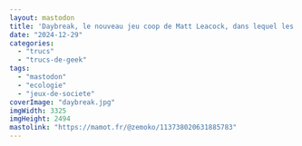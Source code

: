 ```yaml
---
layout: mastodon
title: 'Daybreak, le nouveau jeu coop de Matt Leacock, dans lequel les joueurs luttent contre le réchauffement climatique <span arie-hidden=true>🔥🌎 #J2S #MastoJeux</span>'
date: "2024-12-29"
categories: 
  - "trucs"
  - "trucs-de-geek"
tags: 
  - "mastodon"
  - "ecologie"
  - "jeux-de-societe"
coverImage: "daybreak.jpg"
imgWidth: 3325
imgHeight: 2494
mastolink: "https://mamot.fr/@zemoko/113738020631885783"
---
```

